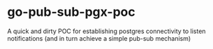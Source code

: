 # go-pub-sub-pgx-poc
A quick and dirty POC for establishing postgres connectivity to listen notifications (and in turn achieve a simple pub-sub mechanism)
